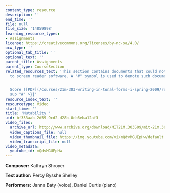 ```yaml
---
content_type: resource
description: ''
end_time: ''
file: null
file_size: '14859898'
learning_resource_types:
- Assignments
license: https://creativecommons.org/licenses/by-nc-sa/4.0/
ocw_type: ''
optional_tab_title: ''
optional_text: ''
parent_title: Assignments
parent_type: CourseSection
related_resources_text: 'This section contains documents that could not be made accessible
  to screen reader software. A "#" symbol is used to denote such documents.


  Score ([PDF](/courses/21m-303-writing-in-tonal-forms-i-spring-2009/resources/mit21m_303s09_assn08_comp02_shroyer)){{<
  sup "#" >}}'
resource_index_text: ''
resourcetype: Video
start_time: ''
title: 'Mutability '
uid: bf333aab-2d59-9cd2-d28b-0cb6eba12af3
video_files:
  archive_url: http://www.archive.org/download/MIT21M.303S09/mit-21m.303-s09-song6_300k.mp4
  video_captions_file: null
  video_thumbnail_file: https://img.youtube.com/vi/mQdvMGUEpHw/default.jpg
  video_transcript_file: null
video_metadata:
  youtube_id: mQdvMGUEpHw
---
```


**Composer:** Kathryn Shroyer

**Text author:** Percy Bysshe Shelley

**Performers:** Janna Baty (voice), Daniel Curtis (piano)

